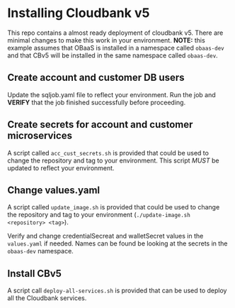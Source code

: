 # Installing Cloudbank v5

This repo contains a almost ready deployment of cloudbank v5. There are minimal changes to make this work in your environment. **NOTE:** this example assumes that OBaaS is installed in a namespace called `obaas-dev` and that CBv5 will be installed in the same namespace called `obaas-dev`.

## Create account and customer DB users

Update the sqljob.yaml file to reflect your environment. Run the job and **VERIFY** that the job finished successfully before proceeding.

## Create secrets for account and customer microservices

A script called `acc_cust_secrets.sh` is provided that could be used to change the repository and tag to your environment. This script *MUST* be updated to reflect your environment.

## Change values.yaml

A script called `update_image.sh` is provided that could be used to change the repository and tag to your environment (`./update-image.sh <repository> <tag>`).

Verify and change credentialSecreat and walletSecret values in the `values.yaml` if needed. Names can be found be looking at the secrets in the `obaas-dev` namespace.

## Install CBv5

A script call `deploy-all-services.sh` is provided that can be used to deploy all the Cloudbank services.